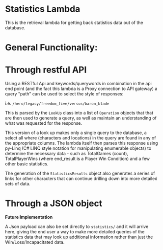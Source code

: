 # Statistics Lambda

This is the retrieval lambda for getting back statistics data out of the database.

# General Functionality:

# Through restful API

Using a RESTful Api and keywords/querywords in combination in the api end point (and the fact this lambda is a Proxy connection to API gateway) a query "path" can be used to select the style of responses:

i.e. `/hero/legacy/freedom_five/versus/baron_blade`

This is parsed by the `LookUp` class into a list of `Operation` objects that that are then used to generate a query, as well as maintain an understanding of what was requested for the response.

This version of a look up makes only a single query to the database, a select all where (characters and locations) in the query are found in any of the appropriate columns. The lambda itself then parses this response using py-Linq (C# LINQ style notation for manipulating enumerable objects) to determine the necessary data - such as TotalGames (count), TotalPlayerWins (where end_result is a Player Win Condition) and a few other basic statistics.

The generation of the `StatisticsResults` object also generates a series of links for other characters that can continue drilling down into more detailed sets of data.


# Through a JSON object

**Future Implementation**

A Json payload can also be set directly to `statistics/` and it will arrive here, giving the end user a way to make more detailed queries of the statistics data that may look up additional information rather than just the Win/Loss/Incapacitated data.
